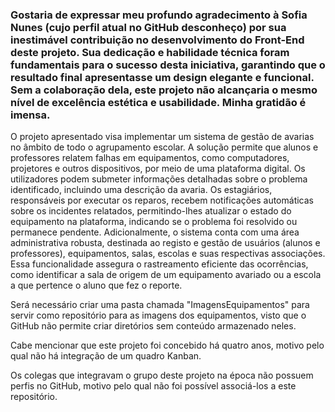 ### Gostaria de expressar meu profundo agradecimento à Sofia Nunes (cujo perfil atual no GitHub desconheço) por sua inestimável contribuição no desenvolvimento do Front-End deste projeto. Sua dedicação e habilidade técnica foram fundamentais para o sucesso desta iniciativa, garantindo que o resultado final apresentasse um design elegante e funcional. Sem a colaboração dela, este projeto não alcançaria o mesmo nível de excelência estética e usabilidade. Minha gratidão é imensa.


O projeto apresentado visa implementar um sistema de gestão de avarias no âmbito de todo o agrupamento escolar. A solução permite que alunos e professores relatem falhas em equipamentos, como computadores, projetores e outros dispositivos, por meio de uma plataforma digital. Os utilizadores podem submeter informações detalhadas sobre o problema identificado, incluindo uma descrição da avaria.
Os estagiários, responsáveis por executar os reparos, recebem notificações automáticas sobre os incidentes relatados, permitindo-lhes atualizar o estado do equipamento na plataforma, indicando se o problema foi resolvido ou permanece pendente.
Adicionalmente, o sistema conta com uma área administrativa robusta, destinada ao registo e gestão de usuários (alunos e professores), equipamentos, salas, escolas e suas respectivas associações. Essa funcionalidade assegura o rastreamento eficiente das ocorrências, como identificar a sala de origem de um equipamento avariado ou a escola a que pertence o aluno que fez o reporte.

Será necessário criar uma pasta chamada "ImagensEquipamentos" para servir como repositório para as imagens dos equipamentos, visto que o GitHub não permite criar diretórios sem conteúdo armazenado neles.

Cabe mencionar que este projeto foi concebido há quatro anos, motivo pelo qual não há integração de um quadro Kanban.

Os colegas que integravam o grupo deste projeto na época não possuem perfis no GitHub, motivo pelo qual não foi possível associá-los a este repositório.
